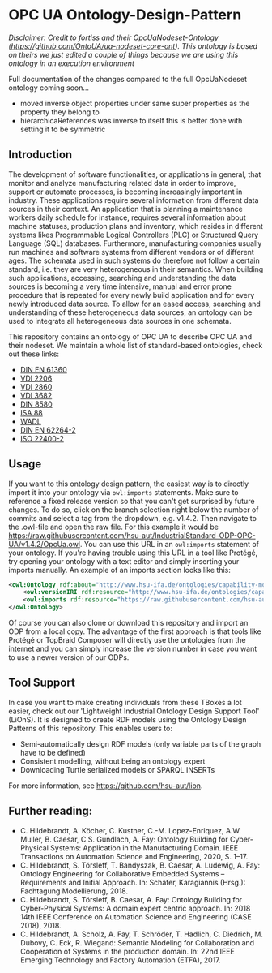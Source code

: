 # OPC UA Ontology-Design-Pattern

*Disclaimer: Credit to fortiss and their OpcUaNodeset-Ontology (https://github.com/OntoUA/ua-nodeset-core-ont). This ontology is based on theirs we just edited a couple of things because we are using this ontology in an execution environment*

Full documentation of the changes compared to the full OpcUaNodeset ontology coming soon...
- moved inverse object properties under same super properties as the property they belong to
- hierarchicaReferences was inverse to itself this is better done with setting it to be symmetric

## Introduction

The development of software functionalities, or applications in general, that monitor and analyze manufacturing related data in order to improve, support or automate processes, is becoming increasingly important in industry. These applications require several information from different data sources in their context. An application that is planning a maintenance workers daily schedule for instance, requires several information about machine statuses, production plans and inventory, which resides in different systems likes Programmable Logical Controllers (PLC) or Structured Query Language (SQL) databases. Furthermore, manufacturing companies usually run machines and software systems from different vendors or of different ages. The schemata used in such systems do therefore not follow a certain standard, i.e. they are very heterogeneous in their semantics. When building such applications, accessing, searching and understanding the data sources is becoming a very time intensive, manual and error prone procedure that is repeated for every newly build application and for every newly introduced data source. To allow for an eased access, searching and understanding of these heterogeneous data sources, an ontology can be used to integrate all heterogeneous data sources in one schemata. 

This repository contains an ontology of OPC UA to describe OPC UA and their nodeset. We maintain a whole list of standard-based ontologies, check out these links:
- [DIN EN 61360](https://github.com/hsu-aut/IndustrialStandard-ODP-DINEN61360)
 - [VDI 2206](https://github.com/hsu-aut/IndustrialStandard-ODP-VDI2206)
 - [VDI 2860](https://github.com/hsu-aut/IndustrialStandard-ODP-VDI2860)
 - [VDI 3682](https://github.com/hsu-aut/IndustrialStandard-ODP-VDI3682)
 - [DIN 8580](https://github.com/hsu-aut/IndustrialStandard-ODP-DIN8580)
 - [ISA 88](https://github.com/hsu-aut/IndustrialStandard-ODP-ISA88)
 - [WADL](https://github.com/hsu-aut/IndustrialStandard-ODP-WADL)
 - [DIN EN 62264-2](https://github.com/hsu-aut/IndustrialStandard-ODP-DINEN62264-2)
 - [ISO 22400-2](https://github.com/hsu-aut/IndustrialStandard-ODP-ISO22400-2)
 
 ## Usage
If you want to this ontology design pattern, the easiest way is to directly import it into your ontology via `owl:imports` statements. Make sure to reference a fixed release version so that you can't get surprised by future changes. To do so, click on the branch selection right below the number of commits and select a tag from the dropdown, e.g. v1.4.2. Then navigate to the .owl-file and open the raw file. For this example it would be https://raw.githubusercontent.com/hsu-aut/IndustrialStandard-ODP-OPC-UA/v1.4.2/OpcUa.owl. You can use this URL in an `owl:imports` statement of your ontology. If you're having trouble using this URL in a tool like Protégé, try opening your ontology with a text editor and simply inserting your imports manually.
An example of an imports section looks like this:

```xml
<owl:Ontology rdf:about="http://www.hsu-ifa.de/ontologies/capability-model#">
    <owl:versionIRI rdf:resource="http://www.hsu-ifa.de/ontologies/capability-model/1.0.0#"/>
    <owl:imports rdf:resource="https://raw.githubusercontent.com/hsu-aut/IndustrialStandard-ODP-OPC-UA/v1.4.2/OpcUa.owl"/>
</owl:Ontology>
```
Of course you can also clone or download this repository and import an ODP from a local copy. The advantage of the first approach is that tools like Protégé or TopBraid Composer will directly use the ontologies from the internet and you can simply increase the version number in case you want to use a newer version of our ODPs.

## Tool Support
In case you want to make creating individuals from these TBoxes a lot easier, check out our 'Lightweight Industrial Ontology Design Support Tool' (LiOnS). It is designed to create RDF models using the Ontology Design Patterns of this repository. This enables users to:
- Semi-automatically design RDF models (only variable parts of the graph have to be defined)
- Consistent modelling, without being an ontology expert
- Downloading Turtle serialized models or SPARQL INSERTs

For more information, see https://github.com/hsu-aut/lion.

## Further reading:
- C. Hildebrandt, A. Köcher, C. Kustner, C.-M. Lopez-Enriquez, A.W. Muller, B. Caesar, C.S. Gundlach, A. Fay: Ontology Building for Cyber-Physical Systems: Application in the Manufacturing Domain. IEEE Transactions on Automation Science and Engineering, 2020, S. 1–17.
-  C. Hildebrandt, S. Törsleff, T. Bandyszak, B. Caesar, A. Ludewig, A. Fay: Ontology Engineering for Collaborative Embedded Systems – Requirements and Initial Approach. In: Schäfer, Karagiannis (Hrsg.): Fachtagung Modellierung, 2018.
- C. Hildebrandt, S. Törsleff, B. Caesar, A. Fay: Ontology Building for Cyber-Physical Systems: A domain expert centric approach. In: 2018 14th IEEE Conference on Automation Science and Engineering (CASE 2018), 2018.
- C. Hildebrandt, A. Scholz, A. Fay, T. Schröder, T. Hadlich, C. Diedrich, M. Dubovy, C. Eck, R. Wiegand: Semantic Modeling for Collaboration and Cooperation of Systems in the production domain. In: 22nd IEEE Emerging Technology and Factory Automation (ETFA), 2017.
